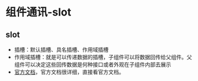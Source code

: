 # 组件通讯-slot

## slot 
+ 插槽：默认插槽、具名插槽、作用域插槽
+ 作用域插槽：就是可以传递数据的插槽，子组件可以将数据回传给父组件。父组件可以决定这些回传数据是何种接口或者外观在子组件内部去展示
+ [官方文档](https://cn.vuejs.org/guide/components/slots.html)，官方文档很详细，直接看官方文档。